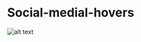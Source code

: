 # Social-medial-hovers

![alt text](https://enrollmind.com/wp-content/uploads/2021/05/socal-media-hover-effecrt.jpg)
